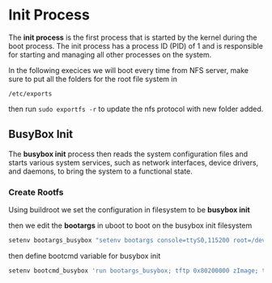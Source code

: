 # Init Process

The **init process** is the first process that is started by the kernel during the boot process. The init process has a process ID (PID) of 1 and is responsible for starting and managing all other processes on the system.

In the following execices we will boot every time from NFS server, make sure to put all the folders for the root file system in

`/etc/exports`

then run `sudo exportfs -r` to update the nfs protocol with new folder added.

## BusyBox Init

The **busybox init** process then reads the system configuration files and starts various system services, such as network interfaces, device drivers, and daemons, to bring the system to a functional state.

### Create Rootfs

Using buildroot we set the configuration in filesystem to be **busybox init**

then we edit the **bootargs** in uboot to boot on the busybox init filesystem

```bash
setenv bootargs_busybox "setenv bootargs console=ttyS0,115200 root=/dev/nfs ip=192.168.7.100:::::eth0 nfsroot=192.168.7.1:/home/fady/rfs_bb,nfsvers=3,tcp rw init=/sbin/init"
```

then define bootcmd variable for busybox init

```bash
setenv bootcmd_busybox 'run bootargs_busybox; tftp 0x80200000 zImage; tftp 0x82000000 am335x-boneblack.dtb; bootz 0x80200000 - 0x82000000'
```

